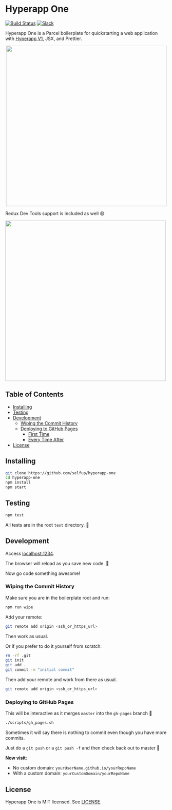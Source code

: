 # Hyperapp One

[![Build Status](https://travis-ci.org/selfup/hyperapp-one.svg?branch=master)](https://travis-ci.org/selfup/hyperapp-one) [![Slack](https://hyperappjs.herokuapp.com/badge.svg)](https://hyperappjs.herokuapp.com 'Join us')

Hyperapp One is a Parcel boilerplate for quickstarting a web application with [Hyperapp V1](https://github.com/jorgebucaran/hyperapp/tree/V1), JSX, and Prettier.

<div align=center>
  <a href=http://selfup.github.io/hyperapp-one>
    <img width=500 src=https://user-images.githubusercontent.com/56996/35205568-92ab325a-ff79-11e7-8978-81f0866c53af.gif />
  </a>
</div>

Redux Dev Tools support is included as well :smile:

<img width=500 src=https://user-images.githubusercontent.com/9837366/53659599-98ffd080-3c21-11e9-8404-b4a3072f6651.png />

<h2>Table of Contents</h2>

<!-- TOC -->

- [Installing](#installing)
- [Testing](#testing)
- [Development](#development)
  - [Wiping the Commit History](#wiping-the-commit-history)
  - [Deploying to GitHub Pages](#deploying-to-github-pages)
    - [First Time](#first-time)
    - [Every Time After](#every-time-after)
- [License](#license)

<!-- /TOC -->

## Installing

```bash
git clone https://github.com/selfup/hyperapp-one
cd hyperapp-one
npm install
npm start
```

## Testing

```bash
npm test
```

All tests are in the root `test` directory. :tada:

## Development

Access [localhost:1234](http://localhost:1234).

The browser will reload as you save new code. 🚀

Now go code something awesome!

### Wiping the Commit History

Make sure you are in the boilerplate root and run:

```bash
npm run wipe
```

Add your remote:

```bash
git remote add origin <ssh_or_https_url>
```

Then work as usual.

Or if you prefer to do it yourself from scratch:

```bash
rm -rf .git
git init
git add .
git commit -m "initial commit"
```

Then add your remote and work from there as usual.

```bash
git remote add origin <ssh_or_https_url>
```

### Deploying to GitHub Pages

This will be interactive as it merges `master` into the `gh-pages` branch :pray:

```bash
./scripts/gh_pages.sh
```

Sometimes it will say there is nothing to commit even though you have more commits.

Just do a `git push` or a `git push -f` and then check back out to master :pray:

**Now visit**:

- No custom domain: `yourUserName.github.io/yourRepoName`
- With a custom domain: `yourCustomDomain/yourRepoName`

## License

Hyperapp One is MIT licensed. See [LICENSE](LICENSE).
